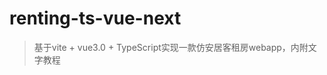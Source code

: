 <!--
 * @Autor: YeWei Wang
 * @Date: 2021-01-09 12:09:56
 * @WeChat: wj826036
 * @Motto: 求知若渴，虚心若愚
 * @Description: README.MD
 * @LastEditTime: 2021-01-09 12:14:23
 * @Version: 1.0
 * @FilePath: \renting-ts-vue-next\README.md
-->
# renting-ts-vue-next
> 基于vite + vue3.0 + TypeScript实现一款仿安居客租房webapp，内附文字教程
